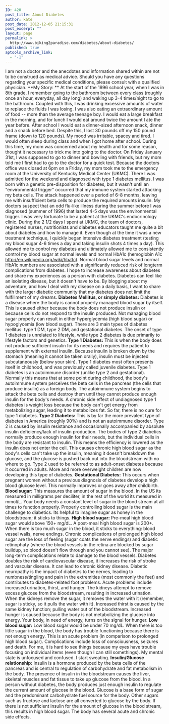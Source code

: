 ```yaml
---
ID: 420
post_title: About Diabetes
author: kate
post_date: 2012-12-05 21:15:31
post_excerpt: ""
layout: page
permalink: >
  http://www.biking2paradise.com/diabetes/about-diabetes/
published: true
aptools_archive_link:
  - "-1"
---
```

I am not a doctor and the anecdotes and information shared within are not to be construed as medical advice. Should you have any questions regarding your specific medical conditions, please consult with a qualified physician. **My Story: ** At the start of the 1996 school year, when I was in 8th grade, I remember going to the bathroom between every class (roughly once an hour, everyday, all day long) and waking up 3-4 times/night to go to the bathroom. Coupled with this, I was drinking excessive amounts of water to replace the fluids I was losing. I was also eating an extraordinary amount of food -- more than the average teenage boy. I would eat a large breakfast in the morning, and for lunch I would eat around twice the amount I ate the year before. After school I would eat a dinner-sized afternoon snack, dinner and a snack before bed. Despite this, I lost 30 pounds off my 150 pound frame (down to 120 pounds). My mood was irritable, spacey and tired. I would often sleep during class and when I got home after school. During this time, my mom was concerned about my health and for some reason, thought it necessary to trick me into going to the doctor. On Friday January 31st, I was supposed to go to dinner and bowling with friends, but my mom told me I first had to go to the doctor for a quick test. Because the doctors office was closed at 6pm on a Friday, my mom took me to the emergency room at the University of Kentucky Medical Center (UKMC). There I was admitted for the weekend and diagnosed with type 1 diabetes mellitus. I was born with a genetic pre-disposition for diabetes, but it wasn't until an "environmental trigger" occurred that my immune system started attacking my beta cells. The attack happened over a period of 6-8 months, leaving me with insufficient beta cells to produce the required amounts insulin. My doctors suspect that an odd flu-like illness during the summer before I was diagnosed (summer of 1996) that lasted 4-5 days was the environmental trigger. I was very fortunate to be a patient at the UKMC's endocrinology clinic. During the 2 1/2 days I spent at UKMC, the team of doctors, registered nurses, nutritionists and diabetes educators taught me quite a bit about diabetes and how to manage it. Even though at the time it was a new treatment technique, I quickly began intensive diabetes treatment (testing my blood sugar 4-6 times a day and taking insulin shots 4 times a day). This allowed me to control my diabetes and ultimately allowed me to consistently control my blood sugar at normal levels and normal HbA1c (hemoglobin A1c http://en.wikipedia.org/wiki/hba1c). Normal blood sugar levels and normal HbA1c numbers are associated with a significantly reduced risk of longterm complications from diabetes. I hope to increase awareness about diabetes and share my experiences as a person with diabetes. Diabetes can feel like an isolating disease, but it doesn't have to be. By blogging about my adventure, and how I deal with my disease on a daily basis, I want to share with the larger diabetic community that my diabetes does not limit the fulfillment of my dreams. **Diabetes Mellitus, or simply diabetes:** Diabetes is a disease where the body is cannot properly managed blood sugar by itself. This is caused either because the body does not produce insulin or because cells do not respond to the insulin produced. Not managing blood sugar properly can result in either hyperglycemia (high blood sugar) or hypoglycemia (low blood sugar). There are 3 main types of diabetes mellitus: type 1 DM, type 2 DM, and gestational diabetes. The onset of type 1 diabetes is unrelated to lifestyle, while type 2 diabetes is due primarily to lifestyle factors and genetics. **Type 1 Diabetes:** This is when the body does not produce sufficient insulin for its needs and requires the patient to supplement with external insulin. Because insulin is broken down by the stomach (meaning it cannot be taken orally), insulin must be injected subcutaneously (below your skin). Type 1 diabetes most often presents itself in childhood, and was previously called juvenile diabetes. Type 1 diabetes is an autoimmune disorder (unlike type 2 and gestational). Normally this means that at some point during childhood, the body's autoimmune system perceives the beta cells in the pancreas (the cells that produce insulin) as a foreign body. The autoimmune system begins to attack the beta cells and destroy them until they cannot produce enough insulin for the body's needs. A chronic side effect of undiagnosed type 1 diabetes is weight loss because the body can't get energy from metabolizing sugar, leading it to metabolizes fat. So far, there is no cure for type 1 diabetes. **Type 2 Diabetes:** This is by far the more prevalent type of diabetes in America (roughly 90%) and is not an autoimmune disorder. Type 2 is caused by insulin resistance and occasionally accompanied by absolute insulin deficiency/lack of insulin production. The bodies of type 2 diabetics normally produce enough insulin for their needs, but the individual cells in the body are resistant to insulin. This means the efficiency is lowered as the insulin does not enter the cell. This causes chronic high blood sugar as the body's cells can't take up the insulin, meaning it doesn't breakdown the glucose, and the glucose is pushed back out into the bloodstream with no where to go. Type 2 used to be referred to as adult-onset diabetes because it occurred in adults. More and more overweight children are now developing this type of diabetes. **Gestational Diabetes:** This occurs when pregnant women without a previous diagnosis of diabetes develop a high blood glucose level. This normally improves or goes away after childbirth. **Blood sugar:** This measures the amount of sugar in the blood. In the US its measured in milligrams per deciliter, in the rest of the world its measured in mmol/L. Your body needs a constant level of sugar in the blood stream at all times to function properly. Properly controlling blood sugar is the main challenge to diabetics. Its helpful to imagine sugar as honey in the bloodstream; it sticks to things. **High blood sugar:** Pre-meal high blood sugar would above 150+ mg/dL. A post-meal high blood sugar is 200+. When there is too much sugar in the blood, it sticks to everything: blood vessel walls, nerve endings. Chronic complications of prolonged high blood sugar are the loss of feeling (sugar coats the nerve endings) and diabetic retinophaty (where the blood vessels in the retina are blocked by sugar buildup, so blood doesn't flow through and you cannot see). The major long-term complications relate to damage to the blood vessels. Diabetes doubles the risk of cardiovascular disease, it increases the risk of stroke and vascular disease. It can lead to chronic kidney disease. Diabetic neuropathy is the impact of diabetes to the nerves, leading to numbness/tingling and pain in the extremities (most commonly the feet) and contributes to diabetes-related foot problems. Acute problems include increased urination, thirst, and hunger. The kidneys attempt to remove excess glucose from the bloodstream, resulting in increased urination. When the kidneys remove the sugar, it removes the water with it (remember, sugar is sticky, so it pulls the water with it). Increased thirst is caused by the same kidney function; pulling water out of the bloodstream. Increased hunger is caused because the body is not metabolizing the glucose into energy. Your body, in need of energy, turns on the signal for hunger. **Low blood sugar:** Low blood sugar would be under 70 mg/dL. When there is too little sugar in the blood, the body has trouble functioning because there is not enough energy. This is an acute problem (in comparison to prolonged high blood sugar). Complications include loss of consciousness, seizures and death. For me, it is hard to see things because my eyes have trouble focusing on individual items (even though I can still somethings). My mental state is unfocused and confused. I start sweating. **Insulin/Glucose relationship:** Insulin is a hormone produced by the beta cells of the pancreas and is central to regulation of carbohydrate and fat metabolism in the body. The presence of insulin in the bloodstream causes the liver, skeletal muscles and fat tissue to take up glucose from the blood. In a person without diabetes, the body produces just enough insulin to regulate the current amount of glucose in the blood. Glucose is a base form of sugar and the predominant carbohydrate fuel source for the body. Other sugars such as fructose and lactose are all converted to glucose by the body. If there is not sufficient insulin for the amount of glucose in the blood stream, this results in high blood sugar. The body has several acute and chronic side effects.  